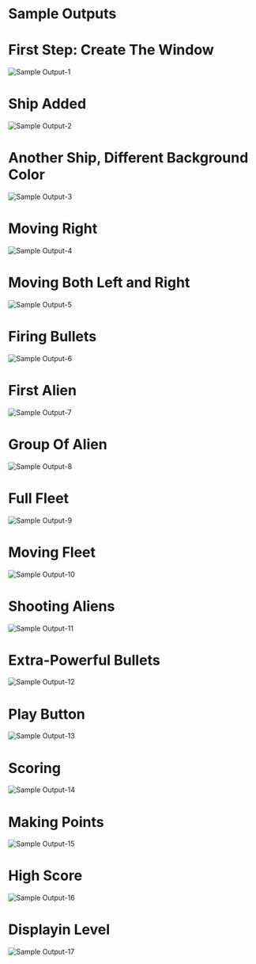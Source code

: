 
Sample Outputs
========================================================

First Step: Create The Window
========================================================

![Sample Output-1](https://github.com/nihathalici/Python-Crash-Course-The-Book/blob/main/Projects/Alien-Invasion-The-Game/2nd-Loop/screenshots/screenshot-1.png)


Ship Added
========================================================

![Sample Output-2](https://github.com/nihathalici/Python-Crash-Course-The-Book/blob/main/Projects/Alien-Invasion-The-Game/2nd-Loop/screenshots/screenshot-2.png)

Another Ship, Different Background Color
========================================================

![Sample Output-3](https://github.com/nihathalici/Python-Crash-Course-The-Book/blob/main/Projects/Alien-Invasion-The-Game/2nd-Loop/screenshots/screenshot-3.png)

Moving Right 
========================================================

![Sample Output-4](https://github.com/nihathalici/Python-Crash-Course-The-Book/blob/main/Projects/Alien-Invasion-The-Game/2nd-Loop/screenshots/screenshot-4.png)

Moving Both Left and Right 
========================================================

![Sample Output-5](https://github.com/nihathalici/Python-Crash-Course-The-Book/blob/main/Projects/Alien-Invasion-The-Game/2nd-Loop/screenshots/screenshot-5.png)

Firing Bullets 
========================================================

![Sample Output-6](https://github.com/nihathalici/Python-Crash-Course-The-Book/blob/main/Projects/Alien-Invasion-The-Game/2nd-Loop/screenshots/screenshot-6.png)

First Alien
========================================================

![Sample Output-7](https://github.com/nihathalici/Python-Crash-Course-The-Book/blob/main/Projects/Alien-Invasion-The-Game/2nd-Loop/screenshots/screenshot-7.png)

Group Of Alien
========================================================

![Sample Output-8](https://github.com/nihathalici/Python-Crash-Course-The-Book/blob/main/Projects/Alien-Invasion-The-Game/2nd-Loop/screenshots/screenshot-8.png)

Full Fleet
========================================================

![Sample Output-9](https://github.com/nihathalici/Python-Crash-Course-The-Book/blob/main/Projects/Alien-Invasion-The-Game/2nd-Loop/screenshots/screenshot-9.png)

Moving Fleet
========================================================

![Sample Output-10](https://github.com/nihathalici/Python-Crash-Course-The-Book/blob/main/Projects/Alien-Invasion-The-Game/2nd-Loop/screenshots/screenshot-10.png)


Shooting Aliens
========================================================

![Sample Output-11](https://github.com/nihathalici/Python-Crash-Course-The-Book/blob/main/Projects/Alien-Invasion-The-Game/2nd-Loop/screenshots/screenshot-11.png)


Extra-Powerful Bullets
========================================================

![Sample Output-12](https://github.com/nihathalici/Python-Crash-Course-The-Book/blob/main/Projects/Alien-Invasion-The-Game/2nd-Loop/screenshots/screenshot-12.png)


Play Button
========================================================

![Sample Output-13](https://github.com/nihathalici/Python-Crash-Course-The-Book/blob/main/Projects/Alien-Invasion-The-Game/2nd-Loop/screenshots/screenshot-13.png)


Scoring
========================================================

![Sample Output-14](https://github.com/nihathalici/Python-Crash-Course-The-Book/blob/main/Projects/Alien-Invasion-The-Game/2nd-Loop/screenshots/screenshot-14.png)


Making Points
========================================================

![Sample Output-15](https://github.com/nihathalici/Python-Crash-Course-The-Book/blob/main/Projects/Alien-Invasion-The-Game/2nd-Loop/screenshots/screenshot-15.png)


High Score
========================================================

![Sample Output-16](https://github.com/nihathalici/Python-Crash-Course-The-Book/blob/main/Projects/Alien-Invasion-The-Game/2nd-Loop/screenshots/screenshot-16.png)

Displayin Level
========================================================

![Sample Output-17](https://github.com/nihathalici/Python-Crash-Course-The-Book/blob/main/Projects/Alien-Invasion-The-Game/2nd-Loop/screenshots/screenshot-17.png)


